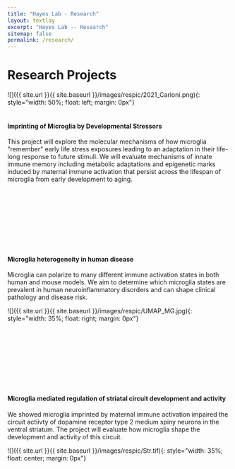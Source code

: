 ```yaml
---
title: "Hayes Lab - Research"
layout: textlay
excerpt: "Hayes Lab -- Research"
sitemap: false
permalink: /research/
---
```


# Research Projects

![]({{ site.url }}{{ site.baseurl }}/images/respic/2021_Carloni.png){: style="width: 50%; float: left; margin: 0px"}<br><br>

#### Imprinting of Microglia by Developmental Stressors
This project will explore the molecular mechanisms of how microglia "remember" early life stress exposures leading to an adaptation in their life-long response to future stimuli. We will evaluate mechanisms of innate immune memory including metabolic adaptations and epigenetic marks induced by maternal immune activation that persist across the lifespan of microglia from early development to aging.

<br><br>

<br><br>

<br><br>

#### Microglia heterogeneity in human disease
Microglia can polarize to many different immune activation states in both human and mouse models. We aim to determine which microglia states are prevalent in human neuroinflammatory disorders and can shape clinical pathology and disease risk.

![]({{ site.url }}{{ site.baseurl }}/images/respic/UMAP_MG.jpg){: style="width: 35%; float: right; margin: 0px"}

<br><br>

<br><br>

<br><br>

#### Microglia mediated regulation of striatal circuit development and activity
We showed microglia imprinted by maternal immune activation impaired the circuit actiivty of dopamine receptor type 2 medium spiny neurons in the ventral striatum. The project will evaluate how microglia shape the development and activity of this circuit. 

![]({{ site.url }}{{ site.baseurl }}/images/respic/Str.tif){: style="width: 35%; float: center; margin: 0px"}